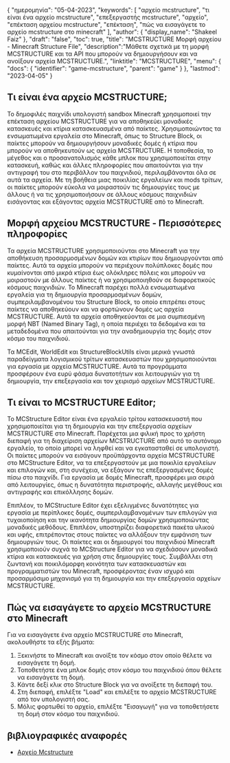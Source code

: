 {
"ημερομηνία": "05-04-2023",
  "keywords": [
"αρχείο mcstructure",
"τι είναι ένα αρχείο mcstructure",
"επεξεργαστής mcstructure",
"αρχείο",
"επέκταση αρχείου mcstructure",
"επέκταση",
"πώς να εισαγάγετε το αρχείο mcstructure στο minecraft"
],
  "author": {
"display_name": "Shakeel Faiz"
},
"draft": "false",
"toc": true,
"title": "MCSTRUCTURE Μορφή αρχείου - Minecraft Structure File",
  "description":"Μάθετε σχετικά με τη μορφή MCSTRUCTURE και τα API που μπορούν να δημιουργήσουν και να ανοίξουν αρχεία MCSTRUCTURE.",
"linktitle": "MCSTRUCTURE",
  "menu": {
    "docs": {
      "identifier": "game-mcstructure",
      "parent": "game"
}
},
"lastmod": "2023-04-05"
}

## Τι είναι ένα αρχείο MCSTRUCTURE;

Το δημοφιλές παιχνίδι υπολογιστή sandbox Minecraft χρησιμοποιεί την επέκταση αρχείου MCSTRUCTURE για να αποθηκεύει μοναδικές κατασκευές και κτίρια κατασκευασμένα από παίκτες. Χρησιμοποιώντας τα ενσωματωμένα εργαλεία στο Minecraft, όπως το Structure Block, οι παίκτες μπορούν να δημιουργήσουν μοναδικές δομές ή κτίρια που μπορούν να αποθηκευτούν ως αρχεία MCSTRUCTURE. Η τοποθεσία, το μέγεθος και ο προσανατολισμός κάθε μπλοκ που χρησιμοποιείται στην κατασκευή, καθώς και άλλες πληροφορίες που απαιτούνται για την αντιγραφή του στο περιβάλλον του παιχνιδιού, περιλαμβάνονται όλα σε αυτά τα αρχεία. Με τη βοήθεια μιας ποικιλίας εργαλείων και mods τρίτων, οι παίκτες μπορούν εύκολα να μοιραστούν τις δημιουργίες τους με άλλους ή να τις χρησιμοποιήσουν σε άλλους κόσμους παιχνιδιών εισάγοντας και εξάγοντας αρχεία MCSTRUCTURE από το Minecraft.

## Μορφή αρχείου MCSTRUCTURE - Περισσότερες πληροφορίες

Τα αρχεία MCSTRUCTURE χρησιμοποιούνται στο Minecraft για την αποθήκευση προσαρμοσμένων δομών και κτιρίων που δημιουργούνται από παίκτες. Αυτά τα αρχεία μπορούν να περιέχουν πολύπλοκες δομές που κυμαίνονται από μικρά κτίρια έως ολόκληρες πόλεις και μπορούν να μοιραστούν με άλλους παίκτες ή να χρησιμοποιηθούν σε διαφορετικούς κόσμους παιχνιδιών. Το Minecraft παρέχει πολλά ενσωματωμένα εργαλεία για τη δημιουργία προσαρμοσμένων δομών, συμπεριλαμβανομένου του Structure Block, το οποίο επιτρέπει στους παίκτες να αποθηκεύουν και να φορτώνουν δομές ως αρχεία MCSTRUCTURE. Αυτά τα αρχεία αποθηκεύονται σε μια συμπιεσμένη μορφή NBT (Named Binary Tag), η οποία περιέχει τα δεδομένα και τα μεταδεδομένα που απαιτούνται για την αναδημιουργία της δομής στον κόσμο του παιχνιδιού.

Τα MCEdit, WorldEdit και StructureBlockUtils είναι μερικά γνωστά παραδείγματα λογισμικού τρίτων κατασκευαστών που χρησιμοποιούνται για εργασία με αρχεία MCSTRUCTURE. Αυτά τα προγράμματα προσφέρουν ένα ευρύ φάσμα δυνατοτήτων και λειτουργιών για τη δημιουργία, την επεξεργασία και τον χειρισμό αρχείων MCSTRUCTURE.

## Τι είναι το MCSTRUCTURE Editor;

Το MCStructure Editor είναι ένα εργαλείο τρίτου κατασκευαστή που χρησιμοποιείται για τη δημιουργία και την επεξεργασία αρχείων MCSTRUCTURE στο Minecraft. Παρέχεται μια φιλική προς το χρήστη διεπαφή για τη διαχείριση αρχείων MCSTRUCTURE από αυτό το αυτόνομο εργαλείο, το οποίο μπορεί να ληφθεί και να εγκατασταθεί σε υπολογιστή. Οι παίκτες μπορούν να εισάγουν προϋπάρχοντα αρχεία MCSTRUCTURE στο MCStructure Editor, να τα επεξεργαστούν με μια ποικιλία εργαλείων και επιλογών και, στη συνέχεια, να εξάγουν τις επεξεργασμένες δομές πίσω στο παιχνίδι. Για εργασία με δομές Minecraft, προσφέρει μια σειρά από λειτουργίες, όπως η δυνατότητα περιστροφής, αλλαγής μεγέθους και αντιγραφής και επικόλλησης δομών.

Επιπλέον, το MCStructure Editor έχει εξελιγμένες δυνατότητες για εργασία με περίπλοκες δομές, συμπεριλαμβανομένων των επιλογών για τυχαιοποίηση και την ικανότητα δημιουργίας δομών χρησιμοποιώντας μοναδικές μεθόδους. Επιπλέον, υποστηρίζει διαφορετικά πακέτα υλικού και υφής, επιτρέποντας στους παίκτες να αλλάξουν την εμφάνιση των δημιουργιών τους. Οι παίκτες και οι δημιουργοί του παιχνιδιού Minecraft χρησιμοποιούν συχνά το MCStructure Editor για να σχεδιάσουν μοναδικά κτίρια και κατασκευές για χρήση στις δημιουργίες τους. Συμβάλλει στη ζωντανή και ποικιλόμορφη κοινότητα των κατασκευαστών και προγραμματιστών του Minecraft, προσφέροντας έναν ισχυρό και προσαρμόσιμο μηχανισμό για τη δημιουργία και την επεξεργασία αρχείων MCSTRUCTURE.

## Πώς να εισαγάγετε το αρχείο MCSTRUCTURE στο Minecraft

Για να εισαγάγετε ένα αρχείο MCSTRUCTURE στο Minecraft, ακολουθήστε τα εξής βήματα:

1. Ξεκινήστε το Minecraft και ανοίξτε τον κόσμο στον οποίο θέλετε να εισαγάγετε τη δομή.
2. Τοποθετήστε ένα μπλοκ δομής στον κόσμο του παιχνιδιού όπου θέλετε να εισαγάγετε τη δομή.
3. Κάντε δεξί κλικ στο Structure Block για να ανοίξετε τη διεπαφή του.
4. Στη διεπαφή, επιλέξτε "Load" και επιλέξτε το αρχείο MCSTRUCTURE από τον υπολογιστή σας.
5. Μόλις φορτωθεί το αρχείο, επιλέξτε "Εισαγωγή" για να τοποθετήσετε τη δομή στον κόσμο του παιχνιδιού.

## βιβλιογραφικές αναφορές
* [Αρχείο Mcstructure](https://wiki.bedrock.dev/nbt/mcstructure.html)

